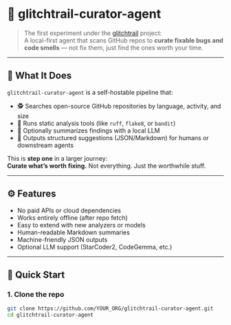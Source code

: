 # 🤖 glitchtrail-curator-agent

> The first experiment under the [glitchtrail](https://glitchtrail.dev) project:  
> A local-first agent that scans GitHub repos to **curate fixable bugs and code smells** — not fix them, just find the ones worth your time.

---

## 🧠 What It Does

`glitchtrail-curator-agent` is a self-hostable pipeline that:
- 🕵️ Searches open-source GitHub repositories by language, activity, and size
- 🧪 Runs static analysis tools (like `ruff`, `flake8`, or `bandit`)
- 🧠 Optionally summarizes findings with a local LLM
- 🧾 Outputs structured suggestions (JSON/Markdown) for humans or downstream agents

This is **step one** in a larger journey:  
**Curate what’s worth fixing.** Not everything. Just the worthwhile stuff.

---

## ⚙️ Features

- No paid APIs or cloud dependencies
- Works entirely offline (after repo fetch)
- Easy to extend with new analyzers or models
- Human-readable Markdown summaries
- Machine-friendly JSON outputs
- Optional LLM support (StarCoder2, CodeGemma, etc.)

---

## 🏁 Quick Start

### 1. Clone the repo
```bash
git clone https://github.com/YOUR_ORG/glitchtrail-curator-agent.git
cd glitchtrail-curator-agent

